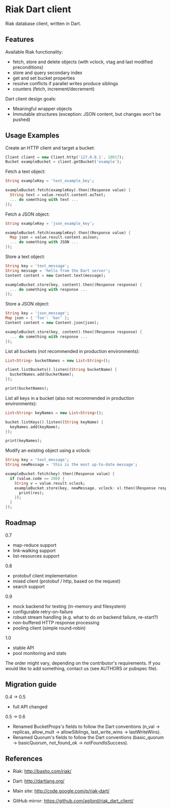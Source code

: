
# Riak Dart client

Riak database client, written in Dart.

## Features

Available Riak functionality:
- fetch, store and delete objects (with vclock, vtag and last modified preconditions)
- store and query secondary index
- get and set bucket properties
- resolve conflicts if parallel writes produce siblings
- counters (fetch, increment/decrement)

Dart client design goals:
- Meaningful wrapper objects
- Immutable structures (exception: JSON content, but changes won't be pushed)

## Usage Examples

Create an HTTP client and target a bucket:

```dart
Client client = new Client.http('127.0.0.1', 10017);
Bucket exampleBucket = client.getBucket('example');
```

Fetch a text object:

```dart
String exampleKey = 'text_example_key';

exampleBucket.fetch(exampleKey).then((Response value) {
  String text = value.result.content.asText;
  ... do something with text ...
});
```

Fetch a JSON object:

```dart
String exampleKey = 'json_example_key';

exampleBucket.fetch(exampleKey).then((Response value) {
  Map json = value.result.content.asJson;
  ... do something with JSON ...
});
```

Store a text object:

```dart
String key = 'text_message';
String message = 'hello from the Dart server';
Content content = new Content.text(message);

exampleBucket.store(key, content).then((Response response) {
  ... do something with response ...
});
```

Store a JSON object:

```dart
String key = 'json_message';
Map json = { 'foo': 'bar' };
Content content = new Content.json(json);

exampleBucket.store(key, content).then((Response response) {
  ... do something with response ...
});
```

List all buckets (not recommended in production environments):

```dart
List<String> bucketNames = new List<String>();

client.listBuckets().listen((String bucketName) {
  bucketNames.add(bucketName);
});

print(bucketNames);
```

List all keys in a bucket (also not recommended in production environments):

```dart
List<String> keyNames = new List<String>();

bucket.listKeys().listen((String keyName) {
  keyNames.add(keyName);
});

print(keyNames);
```

Modify an existing object using a vclock:

```dart
String key = 'text_message';
String newMessage = 'this is the most up-to-date message';

exampleBucket.fetch(key).then((Response value) {
  if (value.code == 200) {
    String v = value.result.vclock;
    exampleBucket.store(key, newMessage, vclock: v).then((Response response) {
      print(res);
    });
  }
});
```

## Roadmap

0.7
- map-reduce support
- link-walking support
- list-resources support

0.8
- protobuf client implementation
- mixed client (protobuf / http, based on the request)
- search support

0.9
- mock backend for testing (in-memory and filesystem)
- configurable retry-on-failure
- robust stream handling (e.g. what to do on backend failure, re-start?)
- non-buffered HTTP response processing
- pooling client (simple round-robin)

1.0
- stable API
- pool monitoring and stats

The order might vary, depending on the contributor's requirements. If you would
like to add something, contact us (see AUTHORS or pubspec file).

## Migration guide

0.4 -> 0.5
- full API changed

0.5 -> 0.6
- Renamed BucketProps's fields to follow the Dart conventions (n_val ->
  replicas, allow_mult -> allowSiblings, last_write_wins -> lastWriteWins).
- Renamed Quorum's fields to follow the Dart conventions (basic_quorum ->
  basicQuorum, not_found_ok -> notFoundIsSuccess).

## References

- Riak: http://basho.com/riak/
- Dart: http://dartlang.org/

- Main site: http://code.google.com/p/riak-dart/
- GitHub mirror: https://github.com/agilord/riak_dart_client/
